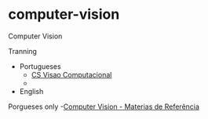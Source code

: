 # computer-vision
Computer Vision 

Tranning 

- Portugueses 
  - [CS Visao Computacional](https://csvisaocomputacional.com.br)
  - 
- English

Porgueses only 
-[Computer Vision - Materias de Referência](https://github.com/andrelcalves/Trilha-de-Estudos-de-Data-Science#computer-vision)
